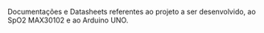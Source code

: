 Documentações e Datasheets referentes ao projeto a ser desenvolvido, ao SpO2 MAX30102 e ao Arduino UNO.
